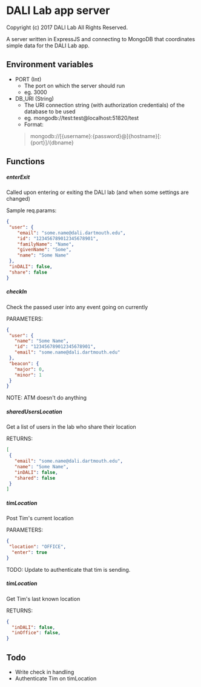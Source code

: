# DALI Lab app server
Copyright (c) 2017 DALI Lab All Rights Reserved.

A server written in ExpressJS and connecting to MongoDB that coordinates simple data for the DALI Lab app.

## Environment variables
- PORT (Int)
  - The port on which the server should run
  - eg. 3000
- DB_URI (String)
  - The URI connection string (with authorization credentials) of the database to be used
  - eg. mongodb://test:test@localhost:51820/test
  - Format:
  > mongodb://[{username}:{password}@]{hostname}[:{port}]/{dbname}

## Functions
##### enterExit
Called upon entering or exiting the DALI lab (and when some settings are changed)

Sample req.params:
```json
{
 "user": {
    "email": "some.name@dali.dartmouth.edu",
    "id": "123456789012345678901",
    "familyName": "Name",
    "givenName": "Some",
    "name": "Some Name"
 },
 "inDALI": false,
 "share": false
}
```

##### checkIn
Check the passed user into any event going on currently

PARAMETERS:
```json
{
 "user": {
   "name": "Some Name",
   "id": "123456789012345678901",
   "email": "some.name@dali.dartmouth.edu"
 },
 "beacon": {
   "major": 0,
   "minor": 1
 }
}
```

NOTE: ATM doesn't do anything


##### sharedUsersLocation
Get a list of users in the lab who share their location

RETURNS:
```json
[
 {
   "email": "some.name@dali.dartmouth.edu",
   "name": "Some Name",
   "inDALI": false,
   "shared": false
 }
]
```

##### timLocation
Post Tim's current location

PARAMETERS:
```json
{
 "location": "OFFICE",
  "enter": true
}
```

TODO: Update to authenticate that tim is sending.

##### timLocation
Get Tim's last known location

RETURNS:
```json
{
  "inDALI": false,
  "inOffice": false,
}
```

## Todo
- Write check in handling
- Authenticate Tim on timLocation

